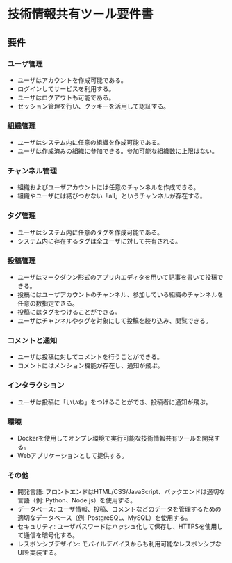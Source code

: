 # 技術情報共有ツール要件書

## 要件

### ユーザ管理
- ユーザはアカウントを作成可能である。
- ログインしてサービスを利用する。
- ユーザはログアウトも可能である。
- セッション管理を行い、クッキーを活用して認証する。

### 組織管理
- ユーザはシステム内に任意の組織を作成可能である。
- ユーザは作成済みの組織に参加できる。参加可能な組織数に上限はない。

### チャンネル管理
- 組織およびユーザアカウントには任意のチャンネルを作成できる。
- 組織やユーザには結びつかない「all」というチャンネルが存在する。

### タグ管理
- ユーザはシステム内に任意のタグを作成可能である。
- システム内に存在するタグは全ユーザに対して共有される。

### 投稿管理
- ユーザはマークダウン形式のアプリ内エディタを用いて記事を書いて投稿できる。
- 投稿にはユーザアカウントのチャンネル、参加している組織のチャンネルを任意の数指定できる。
- 投稿にはタグをつけることができる。
- ユーザはチャンネルやタグを対象にして投稿を絞り込み、閲覧できる。

### コメントと通知
- ユーザは投稿に対してコメントを行うことができる。
- コメントにはメンション機能が存在し、通知が飛ぶ。

### インタラクション
- ユーザは投稿に「いいね」をつけることができ、投稿者に通知が飛ぶ。

### 環境
- Dockerを使用してオンプレ環境で実行可能な技術情報共有ツールを開発する。
- Webアプリケーションとして提供する。

### その他
- 開発言語: フロントエンドはHTML/CSS/JavaScript、バックエンドは適切な言語（例: Python、Node.js）を使用する。
- データベース: ユーザ情報、投稿、コメントなどのデータを管理するための適切なデータベース（例: PostgreSQL、MySQL）を使用する。
- セキュリティ: ユーザパスワードはハッシュ化して保存し、HTTPSを使用して通信を暗号化する。
- レスポンシブデザイン: モバイルデバイスからも利用可能なレスポンシブなUIを実装する。
